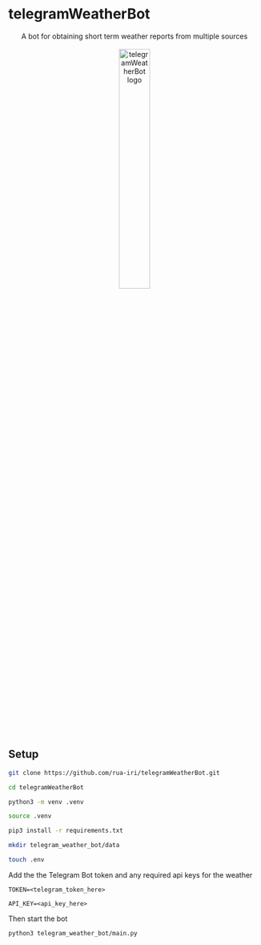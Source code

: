 # telegramWeatherBot

<div align="center">
  <div>
    A bot for obtaining short term weather reports from multiple sources
  </div>
  <br/>
  <div>
    <img src="https://github.com/rua-iri/telegramWeatherBot/assets/117874491/358d0708-1ff9-4aed-a723-c9c465654a71" alt="telegramWeatherBot logo" width="35%" />
  </div>
</div>



## Setup


```bash
git clone https://github.com/rua-iri/telegramWeatherBot.git

cd telegramWeatherBot

python3 -m venv .venv

source .venv

pip3 install -r requirements.txt

mkdir telegram_weather_bot/data

touch .env

```


Add the the Telegram Bot token and any required api keys for the weather

```
TOKEN=<telegram_token_here>

API_KEY=<api_key_here>
```


Then start the bot

```
python3 telegram_weather_bot/main.py
```
